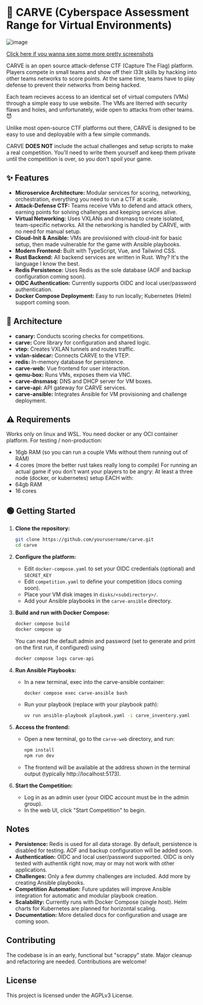 # 🎃 CARVE (Cyberspace Assessment Range for Virtual Environments)
![image](https://github.com/user-attachments/assets/12919fa8-9670-470e-a940-66ec9aa0d0fd)

[Click here if you wanna see some more pretty screenshots](https://github.com/RazeLighter777/carve/wiki)

CARVE is an open source attack-defense CTF (Capture The Flag) platform. Players compete in small teams and show off their l33t skills by hacking into other teams networks to score points. At the same time, teams have to play defense to prevent their networks from being hacked.

Each team recieves access to an identical set of virtual computers (VMs) through a simple easy to use website. The VMs are literred with security flaws and holes, and unfortunately, wide open to attacks from other teams.😈 

Unlike most open-source CTF platforms out there, CARVE is designed to be easy to use and deployable with a few simple commands.

CARVE **DOES NOT** include the actual challenges and setup scripts to make a real competition. You'll need to write them yourself and keep them private until the competition is over, so you don't spoil your game.
## ✨ Features

- **Microservice Architecture:** Modular services for scoring, networking, orchestration, everything you need to run a CTF at scale.
- **Attack-Defense CTF:** Teams receive VMs to defend and attack others, earning points for solving challenges and keeping services alive.
- **Virtual Networking:** Uses VXLANs and dnsmasq to create isolated, team-specific networks. All the networking is handled by CARVE, with no need for manual setup.
- **Cloud-Init & Ansible:** VMs are provisioned with cloud-init for basic setup, then made vulnerable for the game with Ansible playbooks.
- **Modern Frontend:** Built with TypeScript, Vue, and Tailwind CSS.
- **Rust Backend:** All backend services are written in Rust. Why? It's the language I know the best.
- **Redis Persistence:** Uses Redis as the sole database (AOF and backup configuration coming soon).
- **OIDC Authentication:** Currently supports OIDC and local user/password authentication.
- **Docker Compose Deployment:** Easy to run locally; Kubernetes (Helm) support coming soon.

## 🧱 Architecture

- **canary:** Conducts scoring checks for competitions.
- **carve:** Core library for configuration and shared logic.
- **vtep:** Creates VXLAN tunnels and routes traffic.
- **vxlan-sidecar:** Connects CARVE to the VTEP.
- **redis:** In-memory database for persistence.
- **carve-web:** Vue frontend for user interaction.
- **qemu-box:** Runs VMs, exposes them via VNC.
- **carve-dnsmasq:** DNS and DHCP server for VM boxes.
- **carve-api:** API gateway for CARVE services.
- **carve-ansible:** Integrates Ansible for VM provisioning and challenge deployment.
## ⚠️ Requirements
Works only on linux and WSL. You need docker or any OCI container platform. 
For testing / non-production:
- 16gb RAM (so you can run a couple VMs without them running out of RAM)
- 4 cores (more the better rust takes really long to compile)
For running an actual game if you don't want your players to be angry:
At least a three node (docker, or kubernetes) setup EACH with:
- 64gb RAM
- 16 cores

## 🟢 Getting Started

1. **Clone the repository:**
   ```bash
   git clone https://github.com/yourusername/carve.git
   cd carve
   ```

2. **Configure the platform:**
   - Edit `docker-compose.yaml` to set your OIDC credentials (optional) and `SECRET_KEY` 
   - Edit `competition.yaml` to define your competition (docs coming soon).
   - Place your VM disk images in `disks/<subdirectory>/`.
   - Add your Ansible playbooks in the `carve-ansible` directory.

3. **Build and run with Docker Compose:**
   ```bash
   docker compose build
   docker compose up
   ```
   You can read the default admin and password (set to generate and print on the first run, if configured) using
   ```bash
   docker compose logs carve-api
   ```

5. **Run Ansible Playbooks:**
   - In a new terminal, exec into the carve-ansible container:
     ```bash
     docker compose exec carve-ansible bash
     ```
   - Run your playbook (replace with your playbook path):
     ```bash
     uv run ansible-playbook playbook.yaml -i carve_inventory.yaml
     ```

6. **Access the frontend:**
   - Open a new terminal, go to the `carve-web` directory, and run:
     ```bash
     npm install
     npm run dev
     ```
   - The frontend will be available at the address shown in the terminal output (typically http://localhost:5173).

7. **Start the Competition:**
   - Log in as an admin user (your OIDC account must be in the admin group).
   - In the web UI, click "Start Competition" to begin.

## Notes

- **Persistence:** Redis is used for all data storage. By default, persistence is disabled for testing. AOF and backup configuration will be added soon.
- **Authentication:** OIDC and local user/password supported. OIDC is only tested with authentik right now, may or may not work with other applications.
- **Challenges:** Only a few dummy challenges are included. Add more by creating Ansible playbooks.
- **Competition Automation:** Future updates will improve Ansible integration for automatic and modular playbook creation.
- **Scalability:** Currently runs with Docker Compose (single host). Helm charts for Kubernetes are planned for horizontal scaling.
- **Documentation:** More detailed docs for configuration and usage are coming soon.

## Contributing

The codebase is in an early, functional but "scrappy" state. Major cleanup and refactoring are needed. Contributions are welcome!

## License

This project is licensed under the AGPLv3 License.
